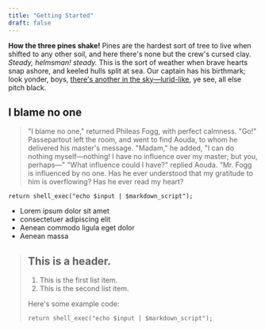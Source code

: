 ```yaml
---
title: "Getting Started"
draft: false
---
```


**How the three pines shake!** Pines are the hardest sort of tree to live when shifted to any other soil, and here there's none but the crew's cursed clay. _Steady, helmsman! steady._ This is the sort of weather when brave hearts snap ashore, and keeled hulls split at sea. Our captain has his birthmark; look yonder, boys, [there's another in the sky&mdash;lurid-like](#), ye see, all else pitch black.

## I blame no one

> "I blame no one," returned Phileas Fogg, with perfect calmness.  "Go!" Passepartout left the room, and went to find Aouda, to whom he delivered his master's message. "Madam," he added, "I can do nothing myself&mdash;nothing!  I have no influence over my master; but you, perhaps&mdash;" "What influence could I have?" replied Aouda.  "Mr. Fogg is influenced by no one.  Has he ever understood that my gratitude to him is overflowing?  Has he ever read my heart?

    return shell_exec("echo $input | $markdown_script");

- Lorem ipsum dolor sit amet
- consectetuer adipiscing elit
- Aenean commodo ligula eget dolor
- Aenean massa

> ## This is a header.
> 
> 1.   This is the first list item.
> 2.   This is the second list item.
> 
> Here's some example code:
> 
>     return shell_exec("echo $input | $markdown_script");